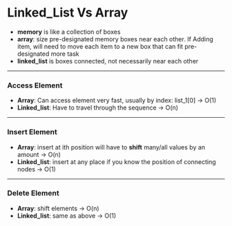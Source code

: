 # Linked_List Vs Array

* **memory** is like a collection of boxes
* **array**: size pre-designated memory boxes near each other. If Adding item, will need to move each item to a new box that can fit pre-designated more task
* **linked_list** is boxes connected, not necessarily near each other
---
### **Access Element**
* **Array**: Can access element very fast, usually by index: list_1[0] -> O(1)
* **Linked_list**: Have to travel through the sequence -> O(n)
---
### **Insert Element**
* **Array**: insert at ith position will have to **shift** many/all values by an amount -> O(n)
* **Linked_list**: insert at any place if you know the position of connecting nodes -> O(1)
---
### **Delete Element**
* **Array**: shift elements -> O(n)
* **Linked_list**: same as above -> O(1)
